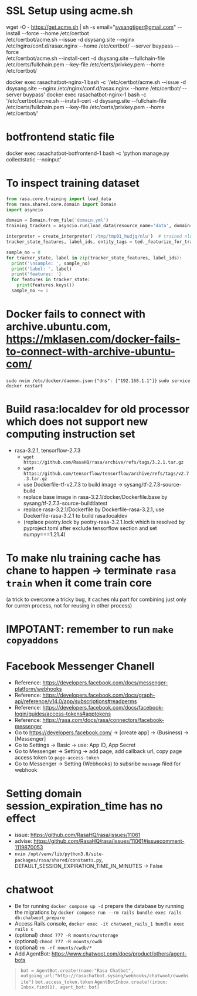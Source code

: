 # SSL Setup using acme.sh
wget -O -  https://get.acme.sh | sh -s email="sysangtiger@gmail.com" --install --force --home /etc/certbot  
/etc/certbot/acme.sh --issue -d dsysang.site --nginx /etc/nginx/conf.d/rasax.nginx --home /etc/certbot/ --server buypass --force  
/etc/certbot/acme.sh --install-cert -d dsysang.site --fullchain-file /etc/certs/fullchain.pem --key-file /etc/certs/privkey.pem --home /etc/certbot/

docker exec rasachatbot-nginx-1 bash -c '/etc/certbot/acme.sh --issue -d dsysang.site --nginx /etc/nginx/conf.d/rasax.nginx --home /etc/certbot/ --server buypass'
docker exec rasachatbot-nginx-1 bash -c '/etc/certbot/acme.sh --install-cert -d dsysang.site --fullchain-file /etc/certs/fullchain.pem --key-file /etc/certs/privkey.pem --home /etc/certbot/'

# botfrontend static file
docker exec rasachatbot-botfrontend-1 bash -c 'python manage.py collectstatic --noinput'

# To inspect training dataset
```python
from rasa.core.training import load_data
from rasa.shared.core.domain import Domain
import asyncio

domain = Domain.from_file('domain.yml')
training_trackers = asyncio.run(load_data(resource_name='data', domain=domain, augmentation_factor=0))

interpreter = create_interpreter('/tmp/tmp01_hudjq/nlu')  # trained nlu model
tracker_state_features, label_ids, entity_tags = ted._featurize_for_training(training_trackers, domain, interpreter)
```

```python
sample_no = 0
for tracker_state, label in zip(tracker_state_features, label_ids):
  print('\nsample: ', sample_no)
  print('label: ', label)
  print('features: ')
  for features in tracker_state:
    print(features.keys())
  sample_no += 1
```

# Docker fails to connect with archive.ubuntu.com, https://mklasen.com/docker-fails-to-connect-with-archive-ubuntu-com/
`sudo nvim /etc/docker/daemon.json`
`{"dns": ["192.168.1.1"]}`
`sudo service docker restart`

# Build rasa:localdev for old processor which does not support new computing instruction set
- rasa-3.2.1, tensorflow-2.7.3
  + `wget https://github.com/RasaHQ/rasa/archive/refs/tags/3.2.1.tar.gz`
  + `wget https://github.com/tensorflow/tensorflow/archive/refs/tags/v2.7.3.tar.gz`
  + use Dockerfile-tf-v2.7.3 to build image -> sysang/tf-2.7.3-source-build
  + replace base image in rasa-3.2.1/docker/Dockerfile.base by sysang/tf-2.7.3-source-build:latest
  + replace rasa-3.2.1/Dockerfile by Dockerfile-rasa-3.2.1, use Dockerfile-rasa-3.2.1 to build rasa:localdev
  + (replace peotry.lock by peotry-rasa-3.2.1.lock which is resolved by pyproject.toml after exclude tensorflow section and set numpy===1.21.4)

# To make nlu training cache has chane to happen -> terminate `rasa train` when it come train core
(a trick to overcome a tricky bug, it caches nlu part for combining just only for curren  process, not for reusing in other process)

# IMPOTANT: remember to run `make copyaddons`

# Facebook Messenger Chanell
- Reference: https://developers.facebook.com/docs/messenger-platform/webhooks
- Reference: https://developers.facebook.com/docs/graph-api/reference/v14.0/app/subscriptions#readperms
- Reference: https://developers.facebook.com/docs/facebook-login/guides/access-tokens#apptokens
- Reference: https://rasa.com/docs/rasa/connectors/facebook-messenger
- Go to https://developers.facebook.com/ -> [create app] -> (Business) -> [Messenger]
- Go to Settings -> Basic -> use: App ID, App Secret
- Go to Messenger -> Setting -> add page, add callback url, copy page access token to `page-access-token`
- Go to Messenger -> Setting (Webhooks) to subsribe `message` filed for webhook

# Setting domain session_expiration_time has no effect
- issue: https://github.com/RasaHQ/rasa/issues/11061
- advise: https://github.com/RasaHQ/rasa/issues/11061#issuecomment-1119870053
- `nvim /opt/venv/lib/python3.8/site-packages/rasa/shared/constants.py`, DEFAULT_SESSION_EXPIRATION_TIME_IN_MINUTES -> False

# chatwoot
- Be for running `docker compose up -d` prepare the database by running the migrations by `docker compose run --rm rails bundle exec rails db:chatwoot_prepare`
- Access Rails console, `docker exec -it chatwoot_rails_1 bundle exec rails c`
- (optional) `chmod 777 -R mounts/cw/storage`
- (optional) `chmod 777 -R mounts/cwdb`
- (optional) `rm -rf mounts/cwdb/*`
- Add AgentBot: https://www.chatwoot.com/docs/product/others/agent-bots
> `bot = AgentBot.create!(name:"Rasa Chatbot", outgoing_url:"http://rasachatbot.sysang/webhooks/chatwoot/cwwebsite")`
> `bot.access_token.token`
> `AgentBotInbox.create!(inbox: Inbox.find(1), agent_bot: bot)`
